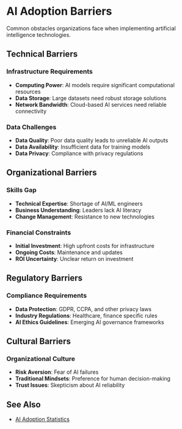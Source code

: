 # AI Adoption Barriers

Common obstacles organizations face when implementing artificial intelligence technologies.

## Technical Barriers

### Infrastructure Requirements

- **Computing Power**: AI models require significant computational resources
- **Data Storage**: Large datasets need robust storage solutions  
- **Network Bandwidth**: Cloud-based AI services need reliable connectivity

### Data Challenges

- **Data Quality**: Poor data quality leads to unreliable AI outputs
- **Data Availability**: Insufficient data for training models
- **Data Privacy**: Compliance with privacy regulations

## Organizational Barriers

### Skills Gap

- **Technical Expertise**: Shortage of AI/ML engineers
- **Business Understanding**: Leaders lack AI literacy
- **Change Management**: Resistance to new technologies

### Financial Constraints

- **Initial Investment**: High upfront costs for infrastructure
- **Ongoing Costs**: Maintenance and updates
- **ROI Uncertainty**: Unclear return on investment

## Regulatory Barriers

### Compliance Requirements

- **Data Protection**: GDPR, CCPA, and other privacy laws
- **Industry Regulations**: Healthcare, finance specific rules
- **AI Ethics Guidelines**: Emerging AI governance frameworks

## Cultural Barriers

### Organizational Culture

- **Risk Aversion**: Fear of AI failures
- **Traditional Mindsets**: Preference for human decision-making
- **Trust Issues**: Skepticism about AI reliability

## See Also

- [AI Adoption Statistics](./ai-adoption-statistics.md)
